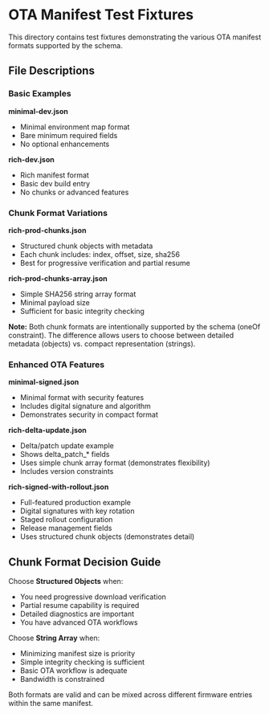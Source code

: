 # OTA Manifest Test Fixtures

This directory contains test fixtures demonstrating the various OTA manifest formats supported by the schema.

## File Descriptions

### Basic Examples

**minimal-dev.json**
- Minimal environment map format
- Bare minimum required fields
- No optional enhancements

**rich-dev.json**
- Rich manifest format
- Basic dev build entry
- No chunks or advanced features

### Chunk Format Variations

**rich-prod-chunks.json**
- Structured chunk objects with metadata
- Each chunk includes: index, offset, size, sha256
- Best for progressive verification and partial resume

**rich-prod-chunks-array.json**
- Simple SHA256 string array format
- Minimal payload size
- Sufficient for basic integrity checking

**Note:** Both chunk formats are intentionally supported by the schema (oneOf constraint). The difference allows users to choose between detailed metadata (objects) vs. compact representation (strings).

### Enhanced OTA Features

**minimal-signed.json**
- Minimal format with security features
- Includes digital signature and algorithm
- Demonstrates security in compact format

**rich-delta-update.json**
- Delta/patch update example
- Shows delta_patch_* fields
- Uses simple chunk array format (demonstrates flexibility)
- Includes version constraints

**rich-signed-with-rollout.json**
- Full-featured production example
- Digital signatures with key rotation
- Staged rollout configuration
- Release management fields
- Uses structured chunk objects (demonstrates detail)

## Chunk Format Decision Guide

Choose **Structured Objects** when:
- You need progressive download verification
- Partial resume capability is required
- Detailed diagnostics are important
- You have advanced OTA workflows

Choose **String Array** when:
- Minimizing manifest size is priority
- Simple integrity checking is sufficient
- Basic OTA workflow is adequate
- Bandwidth is constrained

Both formats are valid and can be mixed across different firmware entries within the same manifest.
